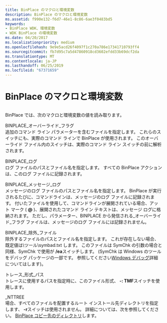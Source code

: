 ```yaml
---
title: BinPlace のマクロと環境変数
description: BinPlace のマクロと環境変数
ms.assetid: f990e132-f6d7-46e1-8c86-6ae3f0483bd5
keywords:
- BinPlace WDK、環境変数
- WDK BinPlace の環境変数
ms.date: 04/20/2017
ms.localizationpriority: medium
ms.openlocfilehash: 9e9e5acd26f4097f1c270a786e17341710793ff4
ms.sourcegitcommit: fb7d95c7a5d47860918cd3602efdd33b69dcf2da
ms.translationtype: MT
ms.contentlocale: ja-JP
ms.lasthandoff: 06/25/2019
ms.locfileid: "67371659"
---
```

# <a name="binplace-macros-and-environment-variables"></a>BinPlace のマクロと環境変数


## <span id="ddk_binplace_environment_variables_tools"></span><span id="DDK_BINPLACE_ENVIRONMENT_VARIABLES_TOOLS"></span>


BinPlace では、次のマクロと環境変数の値を読み取ります。

<span id="BINPLACE_OVERRIDE_FLAGS"></span><span id="binplace_override_flags"></span>BINPLACE\_オーバーライド\_フラグ  
追加のコマンド ライン パラメーターを含むファイルを指定します。 これらのスイッチにも、実際のコマンド ラインで BinPlace が使用されます。 このオーバーライド ファイル内のスイッチは、実際のコマンド ライン スイッチの前に解析されます。

<span id="________BINPLACE_LOG_______"></span><span id="________binplace_log_______"></span> BINPLACE\_ログ   
ログ ファイルのパスとファイル名を指定します。 すべての BinPlace アクションは、このログ ファイルに記録されます。

<span id="BINPLACE_MESSAGE_LOG"></span><span id="binplace_message_log"></span>BINPLACE\_メッセージ\_ログ  
メッセージのログ ファイルのパスとファイル名を指定します。 BinPlace が実行されるたびに、コマンドラインは、メッセージのログ ファイルに記録されます。 付いたファイルを使用して、コマンドラインが展開されている場合、アット マーク ( **@** )、展開されたコマンド ライン テキストは、メッセージ ログに格納されます。 ただし、パラメーター、BINPLACE から発信される\_オーバーライド\_フラグ ファイルは、メッセージのログ ファイルには記録されません。

<span id="BINPLACE_EXCLUDE_FILE"></span><span id="binplace_exclude_file"></span>BINPLACE\_除外\_ファイル  
除外するファイルのパスとファイル名を指定します。 これが存在しない場合、既定値は\\ツール\\symbad.txt します。 このファイルは SymChk の引数の場合と同様、SymChk で使用が **/ea**スイッチします。 (SymChk は Windows のツールをデバッグ パッケージの一部です。 参照してください[Windows デバッグ](https://docs.microsoft.com/windows-hardware/drivers/debugger/index)詳細についてはします)。

<span id="TRACE_FORMAT_PATH"></span><span id="trace_format_path"></span>トレース\_形式\_パス  
トレースに使用するパスを指定時に、このファイル形式、 **-: TMF**スイッチを使用します。

<span id="_________NTTREE_______"></span><span id="_________nttree_______"></span> \_NTTREE   
場合、すべてのファイルを配置するルート インストール先ディレクトリを指定します、 **-r**スイッチは使用されません。 詳細については、次を参照してください。 [BinPlace コピー先のディレクトリ](binplace-destination-directories.md)します。

 

 






